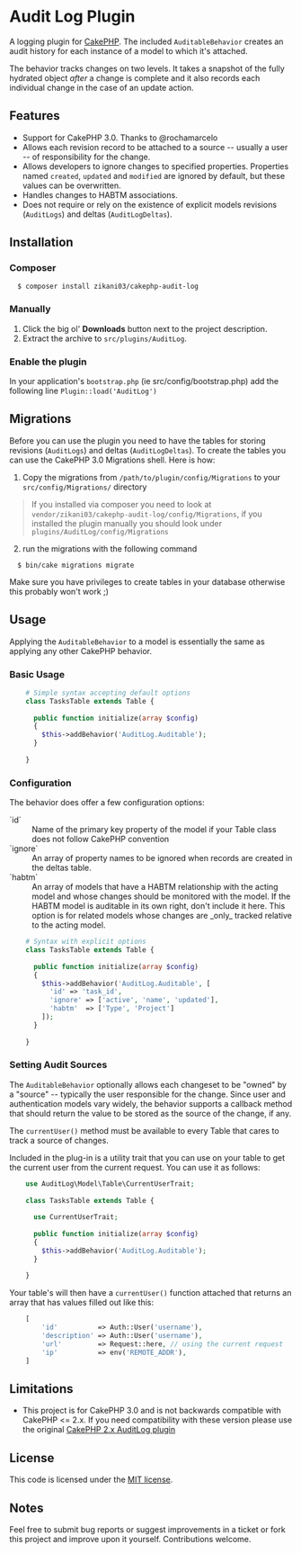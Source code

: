 # Audit Log Plugin

A logging plugin for [CakePHP](http://cakephp.org). The included `AuditableBehavior`  creates an audit history for each instance of a model to which it's attached.

The behavior tracks changes on two levels. It takes a snapshot of the fully hydrated object _after_ a change is complete and it also records each individual change in the case of an update action.

## Features

* Support for CakePHP 3.0. Thanks to @rochamarcelo
* Allows each revision record to be attached to a source -- usually a user -- of responsibility for the change.
* Allows developers to ignore changes to specified properties. Properties named `created`, `updated` and `modified` are ignored by default, but these values can be overwritten.
* Handles changes to HABTM associations.
* Does not require or rely on the existence of explicit models revisions (`AuditLogs`) and deltas (`AuditLogDeltas`).

## Installation

### Composer

```
  $ composer install zikani03/cakephp-audit-log
```

### Manually

1. Click the big ol' **Downloads** button next to the project description.
2. Extract the archive to `src/plugins/AuditLog`.

### Enable the plugin

In your application's `bootstrap.php` (ie src/config/bootstrap.php) add the following line ```Plugin::load('AuditLog')```

## Migrations

Before you can use the plugin you need to have the tables for storing revisions (`AuditLogs`) and deltas (`AuditLogDeltas`).
To create the tables you can use the CakePHP 3.0 Migrations shell. Here is how:

1. Copy the migrations from `/path/to/plugin/config/Migrations` to your `src/config/Migrations/` directory
   
> If you installed via composer you need to look at `vendor/zikani03/cakephp-audit-log/config/Migrations`, if you installed the plugin manually you should look under `plugins/AuditLog/config/Migrations`
   
2. run the migrations with the following command

```
  $ bin/cake migrations migrate
```
Make sure you have privileges to create tables in your database otherwise this probably won't work ;)

## Usage
    
Applying the `AuditableBehavior` to a model is essentially the same as applying any other CakePHP behavior. 


### Basic Usage

```php
    # Simple syntax accepting default options
    class TasksTable extends Table {
    
      public function initialize(array $config)
      {
        $this->addBehavior('AuditLog.Auditable');
      }
      
    }
```

### Configuration
    
The behavior does offer a few configuration options:

<dl>
	<dt>`id`</dt>
	<dd>Name of the primary key property of the model if your Table class does not follow CakePHP convention</dd>
	<dt>`ignore`</dt>
	<dd>An array of property names to be ignored when records are created in the deltas table.</dd>
	<dt>`habtm`</dt>
	<dd>An array of models that have a HABTM relationship with the acting model and whose changes should be monitored with the model. If the HABTM model is auditable in its own right, don't include it here. This option is for related models whose changes are _only_ tracked relative to the acting model.</dd>
</dl>

```php
    # Syntax with explicit options
    class TasksTable extends Table {
    
      public function initialize(array $config)
      {
        $this->addBehavior('AuditLog.Auditable', [
          'id' => 'task_id',
          'ignore' => ['active', 'name', 'updated'],
          'habtm'  => ['Type', 'Project']
        ]);
      }
      
    }
```

### Setting Audit Sources

The `AuditableBehavior` optionally allows each changeset to be "owned" by a "source" -- typically the user responsible for the change. Since user and authentication models vary widely, the behavior supports a callback method that should return the value to be stored as the source of the change, if any.

The `currentUser()` method must be available to every Table that cares to track a source of changes.

Included in the plug-in is a utility trait that you can use on your table to get the current user from the current request.
You can use it as follows:

```php
    use AuditLog\Model\Table\CurrentUserTrait;
    
    class TasksTable extends Table {
      
      use CurrentUserTrait;
      
      public function initialize(array $config)
      {
        $this->addBehavior('AuditLog.Auditable');
      }
      
    }
```

Your table's will then have a ```currentUser()``` function attached that returns an array that has values filled out like this:

```php
    [
        'id'          => Auth::User('username'),
        'description' => Auth::User('username'),
        'url'         => Request::here, // using the current request
        'ip'          => env('REMOTE_ADDR'),
    ]
```

## Limitations

* This project is for CakePHP 3.0 and is not backwards compatible with CakePHP <= 2.x. If you need compatibility with these version please use the original [CakePHP 2.x AuditLog plugin](https://github.com/robwilkerson/CakePHP-Audit-Log-Plugin)

## License

This code is licensed under the [MIT license](http://www.opensource.org/licenses/mit-license.php).

## Notes

Feel free to submit bug reports or suggest improvements in a ticket or fork this project and improve upon it yourself. Contributions welcome.